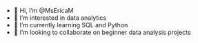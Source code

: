 - 👋 Hi, I’m @MsEricaM
- 👀 I’m interested in data analytics
- 🌱 I’m currently learning SQL and Python
- 💞️ I’m looking to collaborate on beginner data analysis projects

<!---
MsEricaM/MsEricaM is a ✨ special ✨ repository because its `README.md` (this file) appears on your GitHub profile.
You can click the Preview link to take a look at your changes.
--->
